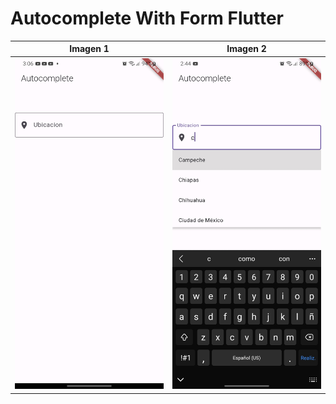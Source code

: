 
# Autocomplete With Form Flutter
| Imagen 1 | Imagen 2 |
| -------- | -------- |
| ![Ejemplo de imagen](./capturas/captura_1.jpg) | ![Ejemplo de imagen](./capturas/captura_0.jpg)

